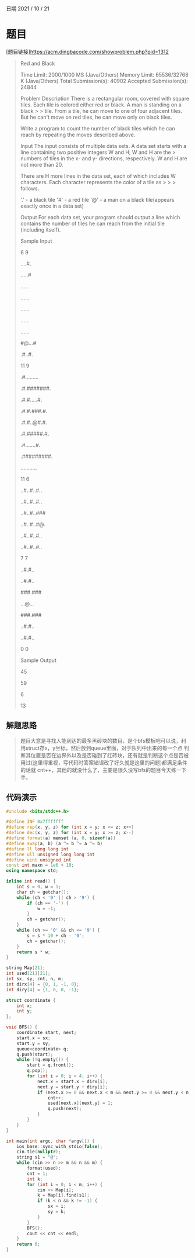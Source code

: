 日期 2021 / 10 / 21
# 题目
[题目链接]<https://acm.dingbacode.com/showproblem.php?pid=1312>
> Red and Black
>
> Time Limit: 2000/1000 MS (Java/Others)    Memory Limit: 65536/32768 K (Java/Others)
> Total Submission(s): 40902    Accepted Submission(s): 24844
> 
>
> Problem Description
> There is a rectangular room, covered with square tiles. Each tile is colored either red or black. A man is standing on a black > > tile. From a tile, he can move to one of four adjacent tiles. But he can't move on red tiles, he can move only on black tiles.
> 
> Write a program to count the number of black tiles which he can reach by repeating the moves described above. 
>  
>
> Input
> The input consists of multiple data sets. A data set starts with a line containing two positive integers W and H; W and H are the > numbers of tiles in the x- and y- directions, respectively. W and H are not more than 20.
> 
> There are H more lines in the data set, each of which includes W characters. Each character represents the color of a tile as > > > follows.
> 
> '.' - a black tile 
> '#' - a red tile 
> '@' - a man on a black tile(appears exactly once in a data set) 
>  
> 
> Output
> For each data set, your program should output a line which contains the number of tiles he can reach from the initial tile 
> (including itself). 
> 
>
> Sample Input
> 
> 6 9
> 
> ....#.
> 
> .....#
> 
> ......
> 
> ......
> 
> ......
> 
> ......
> 
> ......
> 
> #@...#
> 
> .#..#.
> 
> 11 9
> 
> .#.........
> 
> .#.#######.
> 
> .#.#.....#.
> 
> .#.#.###.#.
> 
>.#.#..@#.#.
>
> .#.#####.#.
> 
> .#.......#.
> 
> .#########.
> 
> ...........
> 
> 11 6
> 
> ..#..#..#..
> 
> ..#..#..#..
> 
> ..#..#..###
> 
> ..#..#..#@.
> 
> ..#..#..#..
> 
> ..#..#..#..
> 
> 7 7
> 
> ..#.#..
> 
> ..#.#..
> 
> ###.###
> 
> ...@...
> 
> ###.###
> 
> ..#.#..
> 
> ..#.#..
> 
> 0 0
> 
>
> Sample Output
> 
> 45
> 
> 59
> 
> 6
> 
> 13
 
## 解题思路
> 题目大意是寻找人能到达的最多黑砖块的数目，是个bfs模板吧可以说，利用struct存x，y坐标，然后放到queue里面，对于队列中出来的每一个点
> 判断其位置是否在边界外以及是否碰到了红砖块，还有就是判断这个点是否被用过(这里得重视，写代码时答案错误改了好久就是这里的问题)都满足条件的话就
> cnt++，其他的就没什么了，主要是很久没写bfs的题目今天练一下手。

## 代码演示

```cpp
#include <bits/stdc++.h>

#define INF 0x7fffffff
#define rep(x, y, z) for (int x = y; x <= z; x++)
#define dec(x, y, z) for (int x = y; x >= z; x--)
#define format(a) memset (a, 0, sizeof(a))
#define swap(a, b) (a ^= b ^= a ^= b)
#define ll long long int
#define ull unsigned long long int 
#define uint unsigned int
const int maxn = 1e6 + 10;
using namespace std;

inline int read() {
	int s = 0, w = 1;
	char ch = getchar();
	while (ch < '0' || ch > '9') {
		if (ch == '-') {
			w = -1;
		}
		ch = getchar();
	}
	while (ch >= '0' && ch <= '9') {
		s = s * 10 + ch - '0';
		ch = getchar();
	}
	return s * w;
}

string Map[21];
int used[21][21];
int sx, sy, cnt, n, m;
int dirx[4] = {0, 1, -1, 0};
int diry[4] = {1, 0, 0, -1};

struct coordinate {
	int x;
	int y;
};

void BFS() {
	coordinate start, next;
	start.x = sx;
	start.y = sy;
	queue<coordinate> q;
	q.push(start);
	while (!q.empty()) {
		start = q.front();
		q.pop();
		for (int i = 0; i < 4; i++) {
			next.x = start.x + dirx[i];
			next.y = start.y + diry[i];
			if (next.x >= 0 && next.x < m && next.y >= 0 && next.y < n && Map[next.x][next.y] == '.' && !used[next.x][next.y]) {
				cnt++;
				used[next.x][next.y] = 1;
				q.push(next);
			}
		}
	}
}

int main(int argc, char *argv[]) {
	ios_base::sync_with_stdio(false);
	cin.tie(nullptr);
	string s1 = "@";
	while (cin >> n >> m && n && m) {
		format(used);
		cnt = 1;
		int k;
		for (int i = 0; i < m; i++) {
			cin >> Map[i];
			k = Map[i].find(s1);
			if (k < n && k != -1) {
				sx = i;
				sy = k;
			}
		}
		BFS();
		cout << cnt << endl;
	}
	return 0;
}
```
